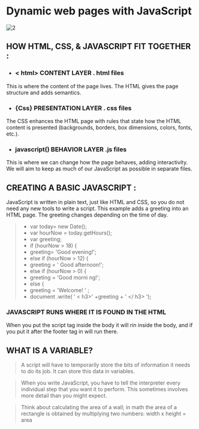 # Dynamic web pages with JavaScript
![2](https://blogjob.com/trmeson/files/2019/08/JavaScript-code-410x370.jpg)
## HOW HTML, CSS, & JAVASCRIPT FIT TOGETHER :
- ### < html> CONTENT LAYER . html files 
This is where the content of the page lives. The HTML gives the page structure and adds semantics. 
- ###  {Css} PRESENTATION LAYER . css files
The CSS enhances the HTML page with rules that state how the HTML content is presented (backgrounds, borders, box dimensions, colors, fonts, etc.).
- ### javascript() BEHAVIOR LAYER .js files
This is where we can change how the page behaves, adding interactivity. We will aim to keep as much of our JavaScript as possible in separate files. 
## CREATING A BASIC JAVASCRIPT : 
JavaScript is written in plain text, just like HTML and CSS, so you do not need any new tools to write a script. This example adds a greeting into an HTML page. The greeting changes depending on the time of day. 
> - var today= new Date();
>- var hourNow = today.getHours();
>- var greeting;
>- if (hourNow > 18) {
>- greeting= 'Good evening!';
>- else if (hourNow > 12) {
>- greeting = ' Good afternoon!';
>- else if (hourNow > 0) {
>- greeting = 'Good morni ng!';
>- else {
>- greeting = 'Welcome! ' ;
>- document .write( ' < h3>' +greeting + ' </ h3> '); 
### JAVASCRIPT RUNS WHERE IT IS FOUND IN THE HTML 
When you put the script tag inside the body it will rin inside the body, and if you put it after the footer tag in will run there.
## WHAT IS A VARIABLE? 
> A script will have to temporarily store the bits of information it needs to do its job. It can store this data in variables.

> When you write JavaScript, you have to tell the interpreter every individual step that you want it to perform. This sometimes involves more detail than you might expect.

>Think about calculating the area of a wall; in math
the area of a rectangle is obtained by multiplying two
numbers:
> width x height = area 
